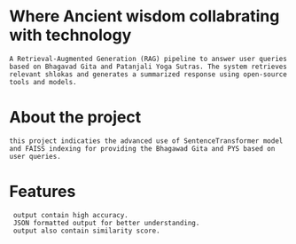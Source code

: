 # Where Ancient wisdom collabrating with technology
    A Retrieval-Augmented Generation (RAG) pipeline to answer user queries based on Bhagavad Gita and Patanjali Yoga Sutras. The system retrieves relevant shlokas and generates a summarized response using open-source tools and models.
# About the project 
    this project indicaties the advanced use of SentenceTransformer model and FAISS indexing for providing the Bhagawad Gita and PYS based on user queries.
# Features 
     output contain high accuracy.
     JSON formatted output for better understanding.
     output also contain similarity score.
